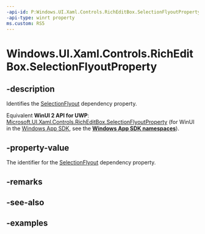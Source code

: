 ```yaml
---
-api-id: P:Windows.UI.Xaml.Controls.RichEditBox.SelectionFlyoutProperty
-api-type: winrt property
ms.custom: RS5
---
```


<!-- Property syntax.
public DependencyProperty SelectionFlyoutProperty { get; }
-->

# Windows.UI.Xaml.Controls.RichEditBox.SelectionFlyoutProperty

## -description

Identifies the [SelectionFlyout](richeditbox_selectionflyout.md) dependency property.

Equivalent **WinUI 2 API for UWP**: [Microsoft.UI.Xaml.Controls.RichEditBox.SelectionFlyoutProperty](/windows/winui/api/microsoft.ui.xaml.controls.richeditbox.selectionflyoutproperty) (for WinUI in the [Windows App SDK](/windows/apps/windows-app-sdk/), see the **[Windows App SDK namespaces](/windows/windows-app-sdk/api/winrt/)**).

## -property-value

The identifier for the [SelectionFlyout](richeditbox_selectionflyout.md) dependency property.

## -remarks

## -see-also

## -examples

